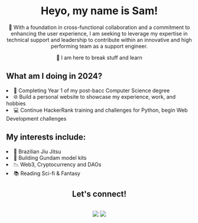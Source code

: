 <h1 align=center>Heyo, my name is Sam!</h1>
<p align=center>
 🌱 With a foundation in cross-functional collaboration and a commitment to enhancing the user experience, I am seeking to leverage my expertise in technical support and leadership to contribute within an innovative and high performing team as a support engineer.
 </p>
 <p align=center>
🔎 I am here to break stuff and learn 
</p>
<div>
  <h2>What am I doing in 2024?</h2>
    <li>🧠 Completing Year 1 of my post-bacc Computer Science degree</li>
    <li>🌐 Build a personal website to showcase my experience, work, and hobbies</li>
    <li>💻 Continue HackerRank training and challenges for Python, begin Web Development challenges</li>
    </div>
 <div>
  <h2>My interests include:</h2>
  <li>🔵 Brazilian Jiu Jitsu</li>
  <li>🧱 Building Gundam model kits</li>
  <li>📉 Web3, Cryptocurrency and DAOs</li>
  <li>📚 Reading Sci-fi & Fantasy</li>
</div>
  
<h2 align=center>Let's connect!<h2>
<p align=center>
<a href='https://twitter.com/sambino' target='_blank'>
        <img src='https://img.shields.io/badge/Twitter-1DA1F2?style=for-the-badge&logo=twitter&logoColor=white'/><a> 
<a href='https://www.linkedin.com/in/samuelcarlosjr/' target='_blank'>
        <img src='https://img.shields.io/badge/linkedin%20-%230077B5.svg?&style=for-the-badge&logo=linkedin&logoColor=white'/><a>
        </p>
   
